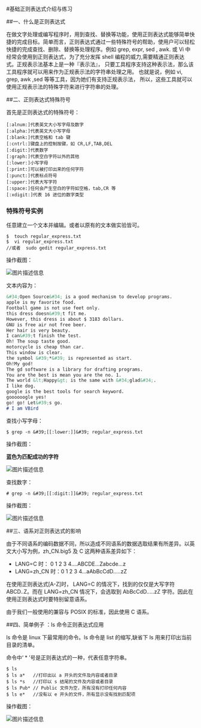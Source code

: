 #基础正则表达式介绍与练习

##一、什么是正则表达式

在做文字处理或编写程序时，用到查找、替换等功能，使用正则表达式能够简单快捷的完成目标。简单而言，正则表达式通过一些特殊符号的帮助，使用户可以轻松快捷的完成查找、删除、替换等处理程序。例如 grep, expr, sed , awk. 或 Vi 中经常会使用到正则表达式，为了充分发挥 shell 编程的威力,需要精通正则表达式。正规表示法基本上是一种『表示法』， 只要工具程序支持这种表示法，那么该工具程序就可以用来作为正规表示法的字符串处理之用。 也就是说，例如 vi, grep, awk ,sed 等等工具，因为她们有支持正规表示法， 所以，这些工具就可以使用正规表示法的特殊字符来进行字符串的处理。 

##二、正则表达式特殊符号

首先是正则表达式的特殊符号：

```
[:alnum:]代表英文大小写字母及数字 
[:alpha:]代表英文大小写字母
[:blank:]代表空格和 tab 键
[:cntrl:]键盘上的控制按键，如 CR,LF,TAB,DEL
[:digit:]代表数字
[:graph:]代表空白字符以外的其他
[:lower:]小写字母
[:print:]可以被打印出来的任何字符
[:punct:]代表标点符号
[:upper:]代表大写字符
[:space:]任何会产生空白的字符如空格，tab,CR 等
[:xdigit:]代表 16 进位的数字类型
```

### 特殊符号实例
任意建立一个文本并编辑。或者以原有的文本做实验皆可。
 ```
$  touch regular_express.txt
$  vi regular_express.txt 
 //或者  sudo gedit regular_express.txt
 ```
 
 操作截图：
 
  ![图片描述信息](https://dn-anything-about-doc.qbox.me/userid42227labid762time1427361226635)

文本内容为：

```md
&#34;Open Source&#34; is a good mechanism to develop programs.
apple is my favorite food.
Football game is not use feet only.
this dress doesn&#39;t fit me.
However, this dress is about $ 3183 dollars.
GNU is free air not free beer.
Her hair is very beauty.
I can&#39;t finish the test.
Oh! The soup taste good.
motorcycle is cheap than car.
This window is clear.
the symbol &#39;*&#39; is represented as start.
Oh!My god!
The gd software is a library for drafting programs.
You are the best is mean you are the no. 1.
The world &lt;Happy&gt; is the same with &#34;glad&#34;.
I like dog.
google is the best tools for search keyword.
goooooogle yes!
go! go! Let&#39;s go.
# I am VBird
```

查找小写字母：

```
$ grep -n &#39;[[:lower:]]&#39; regular_express.txt 
```
操作截图：

**蓝色为匹配成功的字符**

![图片描述信息](https://dn-anything-about-doc.qbox.me/userid42227labid762time1427428774617)

查找数字：

```
# grep -n &#39;[[:digit:]]&#39; regular_express.txt 
```

操作截图：

![图片描述信息](https://dn-anything-about-doc.qbox.me/userid42227labid762time1427432373029)

##三、语系对正则表达式的影响

由于不同语系的编码数据不同，所以造成不同语系的数据选取结果有所差异。以英文大小写为例，zh_CN.big5 及 C 这两种语系差异如下：

+ LANG=C 时： 0 1 2 3 4....ABCDE...Zabcde...z
+ LANG=zh_CN 时：0 1 2 3 4...aAbBcCdD.....zZ


在使用正则表达式[A-Z]时， LANG=C 的情况下，找到的仅仅是大写字符 ABCD..Z。而在 LANG=zh_CN 情况下，会选取到 AbBcCdD.....zZ 字符。因此在使用正则表达式时要特别留意语系。

由于我们一般使用的兼容与 POSIX 的标准，因此使用 C 语系。

##四、简单例子 ：ls 命令正则表达式应用

ls 命令是 linux 下最常用的命令。ls 命令是 list 的缩写,缺省下 ls 用来打印出当前目录的清单。

命令中‘ * ’号是正则表达式的一种，代表任意字符串。

```
$ ls
$ ls a*   //打印出以 a 开头的文件及内容或者目录
$ ls *s   //打印以 s 结尾的文件及内容或者目录
$ ls Pub* // Public 文件为空，所有没有打印任何内容
$ ls e*   //没有以 e 开头的文件，所有显示没有找到匹配项
```

操作截图：

![图片描述信息](https://dn-anything-about-doc.qbox.me/userid42227labid762time1427360470985)
  

